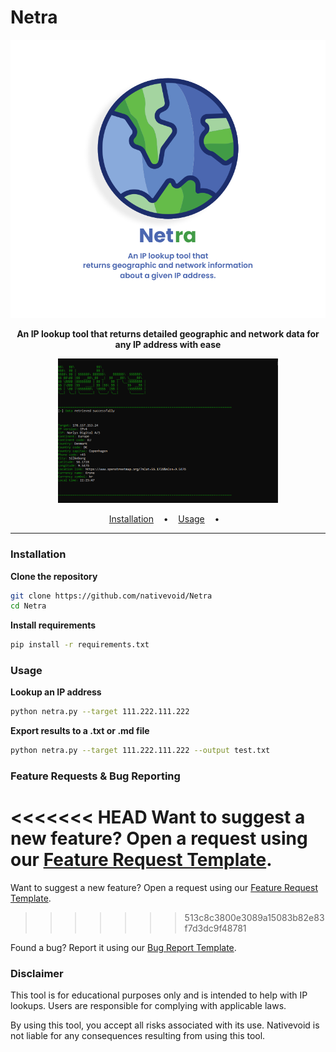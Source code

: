 # Netra

<p align="center">
  <img src="/docs/images/netra-logo.png">
</p>

<p align="center">
 <b>An IP lookup tool that returns detailed geographic and network data for any IP address with ease</b>
</p>


<p align="center">

<img width="70%" height="70%" src="/docs/images/demo.png"/>
</a>
</p>

<p align="center">
  <a href="#installation">Installation</a>
  &nbsp;&nbsp;&nbsp;•&nbsp;&nbsp;&nbsp;
  <a href="#usage">Usage</a>
  &nbsp;&nbsp;&nbsp;•&nbsp;&nbsp;&nbsp;
</p>

---

### Installation

**Clone the repository**

```bash
git clone https://github.com/nativevoid/Netra
cd Netra
```

**Install requirements**

```bash
pip install -r requirements.txt
```

### Usage

**Lookup an IP address**

```bash
python netra.py --target 111.222.111.222
```

**Export results to a .txt or .md file**

```bash
python netra.py --target 111.222.111.222 --output test.txt
```


### Feature Requests & Bug Reporting

<<<<<<< HEAD
Want to suggest a new feature? Open a request using our [Feature Request Template](../.github/ISSUE_TEMPLATE/feature-request.yml).
=======
Want to suggest a new feature? Open a request using our [Feature Request Template](.github/ISSUE_TEMPLATE/feature-request.yml).
>>>>>>> 513c8c3800e3089a15083b82e83f7d3dc9f48781

Found a bug? Report it using our [Bug Report Template](.github/ISSUE_TEMPLATE/bug-report.yml).



### Disclaimer

This tool is for educational purposes only and is intended to help with IP lookups. Users are responsible for complying with applicable laws.

By using this tool, you accept all risks associated with its use. Nativevoid is not liable for any consequences resulting from using this tool.


